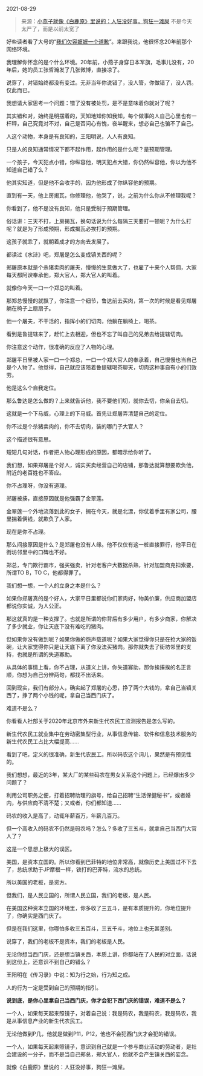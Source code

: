 2021-08-29

> 来源：[小燕子​就像《白鹿原》里说的：人狂没好事，狗狂一滩屎](http://mp.weixin.qq.com/s?__biz=MzU3NDc5Nzc0NQ==&mid=2247506388&idx=2&sn=3f72805557b68f45d5140d048572328e&chksm=fd2e7b0aca59f21c695e30a08365b46c84ac4037a04c756cdb01dfbbac516442b844450881c3&scene=27#wechat_redirect)
> 不是今天太严了，而是以前太宽了

好些读者看了大号的“[我们欠容嬷嬷一个道歉](https://mp.weixin.qq.com/s?__biz=MzU0MjYwNDU2Mw==&mid=2247500747&idx=1&sn=80f9eb9b6ffe48adbf51857ec59eda76&chksm=fb1aafb7cc6d26a15b3e4be1aff6e0e9eafc4748ca455b370372707f4e2ab58e4d099d6a7d3f&token=1239850368&lang=zh_CN&scene=21#wechat_redirect)”。来跟我说，他很怀念20年前那个网络环境。

  

我理解你怀念的是个什么环境。20年前，小燕子身穿日本军旗，毛事儿没有，20年后，她的员工张哲瀚发了几张微博，直接凉了。  

  

说穿了，对错始终都没有变过。无非当年你说错了，没人管，你做错了，没人罚。仅此而已。  

  

我想请大家思考一个问题：错了没有被处罚，是不是意味着你就对了呢？

  

其实错和对，始终是明摆着的，天知地知你知我知，每个做事的人自己心里也有一杆秤，自己究竟对不对，自己是否问心有愧，夜半醒来，想必自己也骗不了自己。  

  

人这个动物，本身是有良知的，王阳明说，人人有良知。  

  

只是人的良知通常情况下都不起作用，起作用的是什么呢？是预期管理。

  

一个孩子，今天犯点小错，你纵容他，明天犯点大错，你仍然纵容他，你以为他不知道自己错了么？

  

他其实知道，但是他不会收手的，因为他形成了你纵容他的预期。

  

直到有一天，他上房揭瓦，你修理他，他哭了，说，之前为什么你从不修理我呢？  

  

你看到了，他不是没有良知，他只是受制于预期管理。  

  

俗话讲：三天不打，上房揭瓦，换句话说为什么每隔三天要打一顿呢？为什么打呢？就是为了形成预期，形成揭瓦必挨打的预期。  

  

这孩子就乖了，就朝着成才的方向去发展了。

  

都读过《水浒》吧，郑屠是怎么变成镇关西的呢？

  

郑屠原本就是个杀猪卖肉的屠夫，慢慢的生意做大了，也雇了十来个人帮佣，大家每天都阿谀奉承他，郑大官人，郑大官人的叫着。

  

就像你今天一口一个郑总的叫着。  

  

那郑总慢慢的就飘了，你注意一个细节，鲁达前去买肉，第一次的时候是看见郑屠躺在椅子上扇扇子。  

  

他一个屠夫，不干活的，指挥小的们切肉，他躺在躺椅上，喝茶。

  

看到是鲁提辖来了，赶忙上去相迎，但也不忘了叫自己的兄弟去给提辖切肉。

  

你注意这个动作，很准确的反应了人物的心理。

  

郑屠平日里被人家一口一个郑总，一口一个郑大官人的奉承着，自己慢慢也当自己是个人物了。他觉得，自己就应该陪着鲁提辖喝茶聊天，切肉这种事自有小的们效劳。

  

他是这么个自我定位。

  

那么鲁达是怎么做的？上来就告诉他，我不要他们切，就你去切，你亲自去切。  

  

这就是一个下马威，心理上的下马威。首先让郑屠弄清楚自己的定位。  

  

你不过是个杀猪卖肉的，你不去切肉，装的哪门子大官人？

  

这个描述很有意思。  

  

短短几句对话，作者把人物心理形成的原因，都暗示给你听了。  

  

我们想，如果郑屠是个好人，诚实买卖经营自己的店铺，那鲁达就算想要欺负他，附近的老百姓也不答应。  

  

你不占理呀，你没有道理。  

  

郑屠被揍，直接原因就是他强霸了金翠莲。

  

金翠莲一个外地流落到此的女子，搁在今天，就是北漂，你仗着手里有家公司，腰里揣着俩钱，就欺负了人家。  

  

现在是你不占理。  

  

那么间接原因是什么？是郑屠也没有人缘。他不仅仅有这一桩直接罪行，他平日在街坊邻里中的口碑也不好。  

  

郑总，专门欺行霸市，强买强卖，针对老客户大数据杀熟，针对加盟商克扣索要，所谓TO B，TO C，他都得罪了。

  

我们想一想，一个人的立身之本是什么？  

  

如果你郑屠真的是个好人，大家平日里都说你们家肉好，物美价廉，供应商加盟店都说你实诚，为人公正。

  

那这就真的是一种支撑了。也就是所谓的你背后有多少用户，有多少商家，你解决了多少就业，你让天底下没有难吃的猪肉。

  

但如果你没有做到呢？如果你做的怨声载道呢？如果大家觉得你只是在抢大家的饭碗，让大家觉得你只是让天底下离了你没法买猪肉。那你就失去了街坊邻里的支持，也就是所谓的失道寡助。

  

从具体的事情上看，你不占理，从道义上讲，你失道寡助，那你挨揍挨的名正言顺，你想为自己分辨两句，都找不出话来。

  

回到现实，我们有部分人，确实起了郑屠的心思，挣了两个大钱的，拿自己当镇关西了，挣了两个小钱的呢，拿自己当西门庆了。  

  

难道不是么？

  

你看看人社部关于2020年北京市外来新生代农民工监测报告是怎么写的。  

  

新生代农民工就业集中在劳动密集型行业，从事信息传输、软件和信息技术服务的新生代农民工占比大幅提高......  

  

看到了吧，定义的很准确，新生代农民工。所以码农这个词儿，果然是有预见性的。  

  

我们想想，最近的3年，某大厂的某些码农在男女关系这个问题上，已经爆出多少问题了？  

  

利用公司职务之便，打着招聘助理的旗号，给自己招聘“生活保健秘书”，或者婚内，与供应商不清不楚；又或者，你们都知道......  

  

码农的收入是高了，动辄年薪百万，年薪几百万。  

  

但一个高收入的码农不仍然是码农吗？怎么？多收了三五斗，就拿自己当西门大官人了？  

  

这是一个思想上极大的误区。  

  

美国，是资本立国的。所以你看到巴菲特的地位非常高，就像历史上美国过不下去了，总统求助于JP摩根一样，铁打的巴菲特，流水的总统。  

  

所以美国的老板，是资方。  

  

但我们，是人民立国的，所谓人民立国，我们的老板，是人民。  

  

在美国这种资本立国的环境里，你多收了三五斗，是有本质提升的，你地位提升了，你确实是西门庆了。

  

但是在我们这里，你哪怕多收三五百斗，三五千斗，地位上也无甚差别。

  

说穿了，我们的老板不是资本，我们的老板是人民。

  

无论你想当西门庆，还是想当镇关西，本质上讲，你都站在了人民的对立面，话说到这份上，还意识不到自己的错么？

  

王阳明在《传习录》中说：知为行之始，行为知之成。

  

人的行为一定是受到自己的预期的指引。  

  

 **说到底，是你心里拿自己当西门庆，你才会犯下西门庆的错误，难道不是么？**

  

一个人，如果每天起来照镜子，对着自己说：我是码农，我是码农，我是码农，我是从事信息产业的新生代农民工。  

  

无论他做到P几，他就是做到P11，P12，他也不会犯西门庆才会犯的错误。

  

一个人，如果每天起来照镜子，意识到自己就是一个参与商业活动的劳动者，是社会建设的一分子，而不是当自己郑总，郑大官人，他就不会产生镇关西的妄念。  

  

就像《白鹿原》里说的：人狂没好事，狗狂一滩屎。

